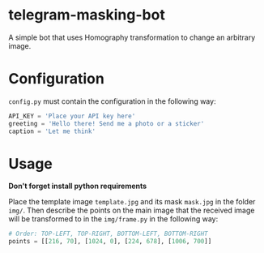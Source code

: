 # telegram-masking-bot
A simple bot that uses Homography transformation to change an arbitrary image.

# Configuration
`config.py` must contain the configuration in the following way:
```python
API_KEY = 'Place your API key here'
greeting = 'Hello there! Send me a photo or a sticker'
caption = 'Let me think'
```
# Usage
**Don't forget install python requirements**

Place the template image `template.jpg` and its mask `mask.jpg` in the folder `img/`.
Then describe the points on the main image that the received image will be transformed to in the `img/frame.py` in the following way:
```python
# Order: TOP-LEFT, TOP-RIGHT, BOTTOM-LEFT, BOTTOM-RIGHT
points = [[216, 70], [1024, 0], [224, 678], [1006, 700]]
```

